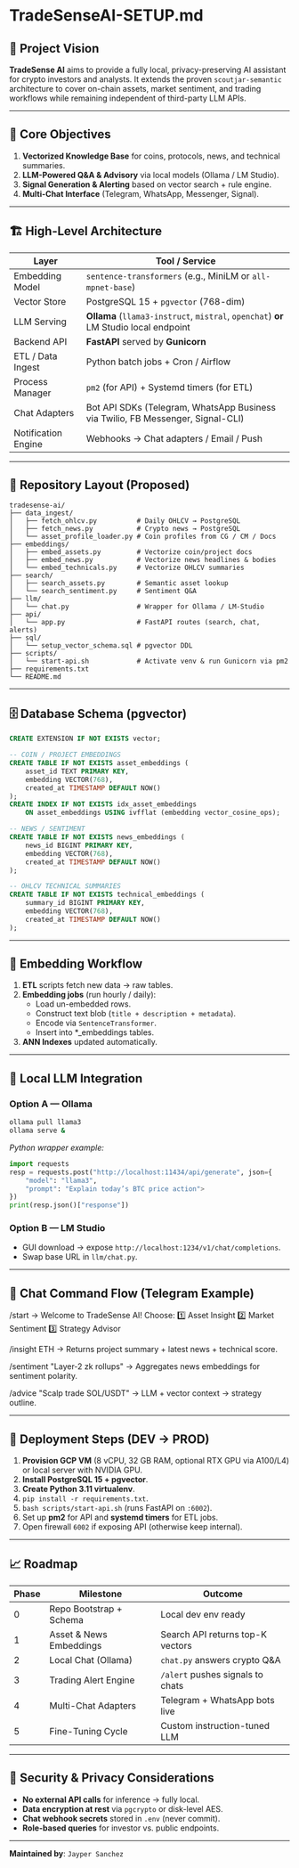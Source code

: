 # TradeSenseAI-SETUP.md

## 🧠 Project Vision
**TradeSense AI** aims to provide a fully local, privacy-preserving AI assistant for crypto investors and analysts. It extends the proven `scoutjar-semantic` architecture to cover on-chain assets, market sentiment, and trading workflows while remaining independent of third-party LLM APIs.

---

## 🎯 Core Objectives
1. **Vectorized Knowledge Base** for coins, protocols, news, and technical summaries.
2. **LLM-Powered Q&A & Advisory** via local models (Ollama / LM Studio).
3. **Signal Generation & Alerting** based on vector search + rule engine.
4. **Multi-Chat Interface** (Telegram, WhatsApp, Messenger, Signal).

---

## 🏗️ High-Level Architecture

| Layer                | Tool / Service                               |
|----------------------|----------------------------------------------|
| Embedding Model      | `sentence-transformers` (e.g., MiniLM or `all-mpnet-base`) |
| Vector Store         | PostgreSQL 15 + `pgvector` (768-dim)         |
| LLM Serving          | **Ollama** (`llama3-instruct`, `mistral`, `openchat`) **or** LM Studio local endpoint |
| Backend API          | **FastAPI** served by **Gunicorn**           |
| ETL / Data Ingest    | Python batch jobs + Cron / Airflow           |
| Process Manager      | `pm2` (for API) + Systemd timers (for ETL)   |
| Chat Adapters        | Bot API SDKs (Telegram, WhatsApp Business via Twilio, FB Messenger, Signal-CLI) |
| Notification Engine  | Webhooks → Chat adapters / Email / Push      |

---

## 📂 Repository Layout (Proposed)
```
tradesense-ai/
├── data_ingest/
│   ├── fetch_ohlcv.py          # Daily OHLCV → PostgreSQL
│   ├── fetch_news.py           # Crypto news → PostgreSQL
│   └── asset_profile_loader.py # Coin profiles from CG / CM / Docs
├── embeddings/
│   ├── embed_assets.py         # Vectorize coin/project docs
│   ├── embed_news.py           # Vectorize news headlines & bodies
│   └── embed_technicals.py     # Vectorize OHLCV summaries
├── search/
│   ├── search_assets.py        # Semantic asset lookup
│   └── search_sentiment.py     # Sentiment Q&A
├── llm/
│   └── chat.py                 # Wrapper for Ollama / LM-Studio
├── api/
│   └── app.py                  # FastAPI routes (search, chat, alerts)
├── sql/
│   └── setup_vector_schema.sql # pgvector DDL
├── scripts/
│   └── start-api.sh            # Activate venv & run Gunicorn via pm2
├── requirements.txt
└── README.md
```

---

## 🗄️ Database Schema (pgvector)
```sql
CREATE EXTENSION IF NOT EXISTS vector;

-- COIN / PROJECT EMBEDDINGS
CREATE TABLE IF NOT EXISTS asset_embeddings (
    asset_id TEXT PRIMARY KEY,
    embedding VECTOR(768),
    created_at TIMESTAMP DEFAULT NOW()
);
CREATE INDEX IF NOT EXISTS idx_asset_embeddings
    ON asset_embeddings USING ivfflat (embedding vector_cosine_ops);

-- NEWS / SENTIMENT
CREATE TABLE IF NOT EXISTS news_embeddings (
    news_id BIGINT PRIMARY KEY,
    embedding VECTOR(768),
    created_at TIMESTAMP DEFAULT NOW()
);

-- OHLCV TECHNICAL SUMMARIES
CREATE TABLE IF NOT EXISTS technical_embeddings (
    summary_id BIGINT PRIMARY KEY,
    embedding VECTOR(768),
    created_at TIMESTAMP DEFAULT NOW()
);
```

---

## 🔄 Embedding Workflow
1. **ETL** scripts fetch new data → raw tables.
2. **Embedding jobs** (run hourly / daily):
   - Load un-embedded rows.
   - Construct text blob (`title + description + metadata`).
   - Encode via `SentenceTransformer`.
   - Insert into *_embeddings tables.
3. **ANN Indexes** updated automatically.

---

## 🤖 Local LLM Integration
### Option A — Ollama
```bash
ollama pull llama3
ollama serve &
```
*Python wrapper example:*
```python
import requests
resp = requests.post("http://localhost:11434/api/generate", json={
    "model": "llama3",
    "prompt": "Explain today’s BTC price action">
})
print(resp.json()["response"])
```

### Option B — LM Studio
- GUI download → expose `http://localhost:1234/v1/chat/completions`.
- Swap base URL in `llm/chat.py`.

---

## 🧠 Chat Command Flow (Telegram Example)
/start
→ Welcome to TradeSense AI! Choose:
   1️⃣ Asset Insight   2️⃣ Market Sentiment   3️⃣ Strategy Advisor

/insight ETH
→ Returns project summary + latest news + technical score.

/sentiment "Layer-2 zk rollups"
→ Aggregates news embeddings for sentiment polarity.

/advice "Scalp trade SOL/USDT"
→ LLM + vector context → strategy outline.

---

## 🚀 Deployment Steps (DEV → PROD)
1. **Provision GCP VM** (8 vCPU, 32 GB RAM, optional RTX GPU via A100/L4) or local server with NVIDIA GPU.
2. **Install PostgreSQL 15 + pgvector**.
3. **Create Python 3.11 virtualenv**.
4. `pip install -r requirements.txt`.
5. `bash scripts/start-api.sh` (runs FastAPI on `:6002`).
6. Set up **pm2** for API and **systemd timers** for ETL jobs.
7. Open firewall `6002` if exposing API (otherwise keep internal).

---

## 📈 Roadmap
| Phase | Milestone | Outcome |
|-------|-----------|---------|
| 0     | Repo Bootstrap + Schema | Local dev env ready |
| 1     | Asset & News Embeddings | Search API returns top-K vectors |
| 2     | Local Chat (Ollama)     | `chat.py` answers crypto Q&A |
| 3     | Trading Alert Engine    | `/alert` pushes signals to chats |
| 4     | Multi-Chat Adapters     | Telegram + WhatsApp bots live |
| 5     | Fine-Tuning Cycle       | Custom instruction-tuned LLM |

---

## 🔐 Security & Privacy Considerations
- **No external API calls** for inference → fully local.
- **Data encryption at rest** via `pgcrypto` or disk-level AES.
- **Chat webhook secrets** stored in `.env` (never commit).
- **Role-based queries** for investor vs. public endpoints.

---

**Maintained by**: `Jayper Sanchez`
